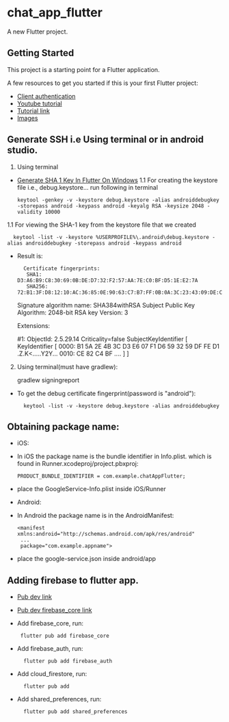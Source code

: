 # chat_app_flutter

A new Flutter project.

## Getting Started

This project is a starting point for a Flutter application.

A few resources to get you started if this is your first Flutter project:

- [Client authentication](https://developers.google.com/android/guides/client-auth)
- [Youtube tutorial](https://www.youtube.com/watch?v=Qwk5oIAkgnY&t=704s&ab_channel=BackslashFlutter)
- [Tutorial link](https://github.com/backslashflutter/group_chatapp_flutter_firebase)
- [Images](https://drive.google.com/file/d/1yqDo2_gDkmfVOnYCoT5uElUSXv9aZpcO/view)

## Generate SSH i.e Using terminal or in android studio.
1. Using terminal
- [Generate SHA 1 Key In Flutter On Windows](https://www.youtube.com/watch?v=wGOTwojezy8&ab_channel=BackslashFlutter)
  1.1 For creating the keystore file i.e., debug.keystore... run following in terminal

      keytool -genkey -v -keystore debug.keystore -alias androiddebugkey -storepass android -keypass android -keyalg RSA -keysize 2048 -validity 10000

1.1 For viewing the SHA-1 key from the keystore file that we created

      keytool -list -v -keystore %USERPROFILE%\.android\debug.keystore -alias androiddebugkey -storepass android -keypass android

- Result is:

        Certificate fingerprints:
         SHA1: D3:A6:B9:C8:30:69:0B:DE:D7:32:F2:57:AA:7E:C0:BF:D5:1E:E2:7A
         SHA256: 72:B1:3F:D8:12:10:AC:36:85:0E:90:63:C7:B7:FF:0B:0A:3C:23:43:09:DE:C0:A8:E9:2E:06:98:B5:79:7E:02
  	Signature algorithm name: SHA384withRSA
  	Subject Public Key Algorithm: 2048-bit RSA key
  	Version: 3
  	
  	Extensions:
  	
  	#1: ObjectId: 2.5.29.14 Criticality=false
  	SubjectKeyIdentifier [
  	KeyIdentifier [
  	0000: B1 5A 2E 4B 3C D3 E6 07   F1 D6 59 32 59 DF FE D1  .Z.K<.....Y2Y...
  	0010: CE 82 C4 BF                                        ....
  	]
  	]

2. Using terminal(must have gradlew):

   gradlew signingreport



- To get the debug certificate fingerprint(password is "android"):

        keytool -list -v -keystore debug.keystore -alias androiddebugkey


## Obtaining package name:
- iOS:
- In iOS the package name is the bundle identifier in Info.plist. which is found in Runner.xcodeproj/project.pbxproj:

      PRODUCT_BUNDLE_IDENTIFIER = com.example.chatAppFlutter; 
- place the GoogleService-Info.plist  inside iOS/Runner <br>
- Android: 
- In Android the package name is in the AndroidManifest:

      <manifest xmlns:android="http://schemas.android.com/apk/res/android"
       ...
       package="com.example.appname">
- place the google-service.json  inside android/app <br>

## Adding firebase to flutter app.
- [Pub dev link](https://pub.dev/packages)
- [Pub dev firebase_core link](https://pub.dev/packages/firebase_core/install)
- Add firebase_core, run: 

       flutter pub add firebase_core
- Add firebase_auth, run:

        flutter pub add firebase_auth
- Add cloud_firestore, run:

        flutter pub add 
- Add shared_preferences, run:

        flutter pub add shared_preferences